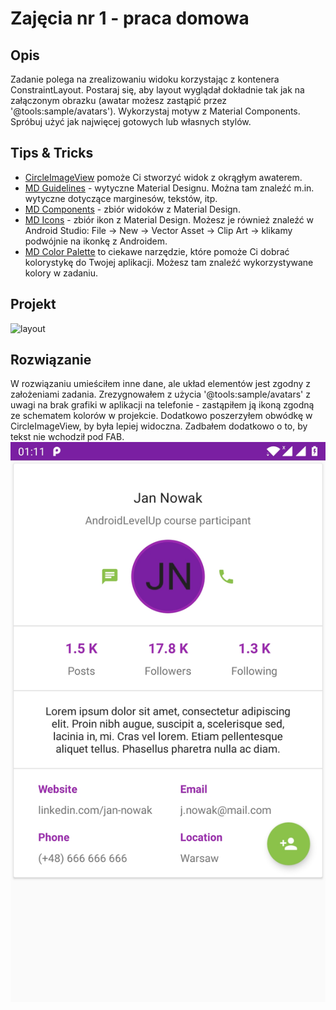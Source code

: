 # Zajęcia nr 1 - praca domowa

## Opis
Zadanie polega na zrealizowaniu widoku korzystając z kontenera ConstraintLayout. Postaraj się, aby layout wyglądał dokładnie tak jak na załączonym obrazku (awatar możesz zastąpić przez '@tools:sample/avatars'). Wykorzystaj motyw z Material Components. Spróbuj użyć jak najwięcej gotowych lub własnych stylów.

## Tips & Tricks
- [CircleImageView](https://github.com/hdodenhof/CircleImageView) pomoże Ci stworzyć widok z okrągłym awaterem.
- [MD Guidelines](https://material.io/design/layout/understanding-layout.html) - wytyczne Material Designu. Można tam znaleźć m.in. wytyczne dotyczące marginesów, tekstów, itp.  
- [MD Components](https://material.io/develop/android/) - zbiór widoków z Material Design.  
- [MD Icons](https://material.io/tools/icons/) - zbiór ikon z Material Design. Możesz je również znaleźć w Android Studio: File -> New -> Vector Asset -> Clip Art -> klikamy podwójnie na ikonkę z Androidem.
- [MD Color Palette](https://www.materialpalette.com) to ciekawe narzędzie, które pomoże Ci dobrać kolorystykę do Twojej aplikacji. Możesz tam znaleźć wykorzystywane kolory w zadaniu.

## Projekt
![layout](https://github.com/DaftMobile/androidlevelup_spring2019/tree/master/Homework/ALU1/layout.jpg)

## Rozwiązanie
W rozwiązaniu umieściłem inne dane, ale układ elementów jest zgodny z założeniami zadania. Zrezygnowałem z użycia '@tools:sample/avatars' z uwagi na brak grafiki w aplikacji na telefonie - zastąpiłem ją ikoną zgodną ze schematem kolorów w projekcie. Dodatkowo poszerzyłem obwódkę w CircleImageView, by była lepiej widoczna. Zadbałem dodatkowo o to, by tekst nie wchodził pod FAB.
![solution_screenshot](solution_screenshot.jpg)

